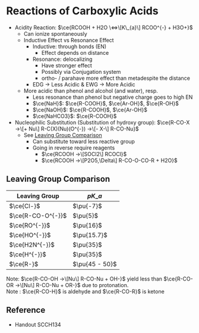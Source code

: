 # Reactions of Carboxylic Acids

* Acidity Reaction: $\ce{RCOOH + H2O \<=>\[K\_{a}\] RCOO^{-} + H3O+}$
  * Can ionize spontaneously
  * Inductive Effect vs Resonance Effect
    * Inductive: through bonds (EN)
      * Effect depends on distance
    * Resonance: delocalizing
      * Have stronger effect
      * Possibly via Conjugation system
      * ortho- / parahave more effect than metadespite the distance
    * EDG → Less Acidic & EWG → More Acidic
  * More acidic than phenol and alcohol (and water), resp.
    * Less resonance than phenol but negative charge goes to high EN
    * $\ce{NaH}$: $\ce{R-COOH}$, $\ce{Ar-OH}$, $\ce{R-OH}$
    * $\ce{NaOH}$: $\ce{R-COOH}$, $\ce{Ar-OH}$
    * $\ce{NaHCO3}$: $\ce{R-COOH}$
* Nucleophilic Substitution (Substitution of hydroxy group): $\ce{R-CO-X ->\[+ Nu\] R-C(X)(Nu)(O^{-}) ->\[- X-\] R-CO-Nu}$
  * See [Leaving Group Comparison](09B%20-%20Reactions%20of%20Carboxylic%20Acids.md#leaving-group-comparison)
    * Can substitute toward less reactive group
    * Going in reverse require reagents
      * $\ce{RCOOH ->\[SOCl2\] RCOCl}$
      * $\ce{RCOOH ->\[P2O5,\Delta\] R-CO-O-CO-R + H2O}$

## Leaving Group Comparison

|Leaving Group|$pK\_{a}$|
|-------------|--------|
|$\ce{Cl-}$|$\pu{-7}$|
|$\ce{R-CO-O^{-}}$|$\pu{5}$|
|$\ce{RO^{-}}$|$\pu{16}$|
|$\ce{HO^{-}}$|$\pu{15.7}$|
|$\ce{H2N^{-}}$|$\pu{35}$|
|$\ce{H^{-}}$|$\pu{35}$|
|$\ce{R-}$|$\pu{45 - 50}$|

Note: $\ce{R-CO-OH ->\[Nu\] R-CO-Nu + OH-}$ yield less than $\ce{R-CO-OR ->\[Nu\] R-CO-Nu + OR-}$ due to protonation.  
Note : $\ce{R-CO-H}$ is aldehyde and $\ce{R-CO-R}$ is ketone

## Reference

* Handout SCCH134
